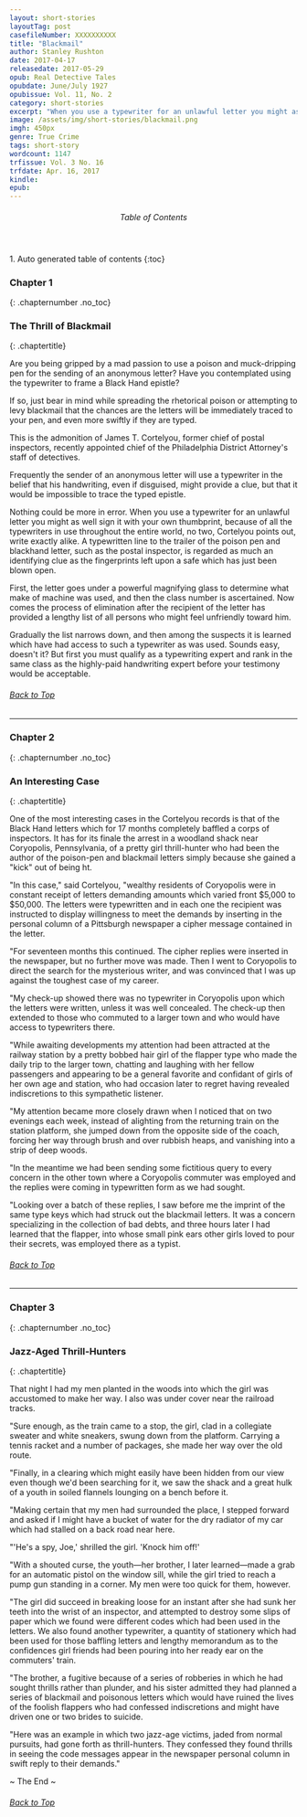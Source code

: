 ```yaml
---
layout: short-stories
layoutTag: post
casefileNumber: XXXXXXXXXX
title: "Blackmail"
author: Stanley Rushton
date: 2017-04-17
releasedate: 2017-05-29
opub: Real Detective Tales
opubdate: June/July 1927
opubissue: Vol. 11, No. 2
category: short-stories
excerpt: "When you use a typewriter for an unlawful letter you might as well sign it with your own thumbprint, because of all the typewriters in use throughout the entire world, no two, Cortelyou points out, write exactly alike."
image: /assets/img/short-stories/blackmail.png
imgh: 450px
genre: True Crime
tags: short-story
wordcount: 1147
trfissue: Vol. 3 No. 16
trfdate: Apr. 16, 2017
kindle: 
epub: 
---
```


<section id="toc" class="toc">
  <header>
    <h6>Table of Contents</h6>
  </header>
<div id="drawer" markdown="1">
1. Auto generated table of contents
{:toc}
</div>
</section> <!-- table-of-contents -->

### Chapter 1
{: .chapternumber .no_toc}

### The Thrill of Blackmail
{: .chaptertitle}

Are you being gripped by a mad passion to use a poison and muck-dripping pen for the sending of an anonymous letter? Have you contemplated using the typewriter to frame a Black Hand epistle?

If so, just bear in mind while spreading the rhetorical poison or attempting to levy blackmail that the chances are the letters will be immediately traced to your pen, and even more swiftly if they are typed.

This is the admonition of James T. Cortelyou, former chief of postal inspectors, recently appointed chief of the Philadelphia District Attorney&#39;s staff of detectives.

Frequently the sender of an anonymous letter will use a typewriter in the belief that his handwriting, even if disguised, might provide a clue, but that it would be impossible to trace the typed epistle.

Nothing could be more in error. When you use a typewriter for an unlawful letter you might as well sign it with your own thumbprint, because of all the typewriters in use throughout the entire world, no two, Cortelyou points out, write exactly alike. A typewritten line to the trailer of the poison pen and blackhand letter, such as the postal inspector, is regarded as much an identifying clue as the fingerprints left upon a safe which has just been blown open.

First, the letter goes under a powerful magnifying glass to determine what make of machine was used, and then the class number is ascertained. Now comes the process of elimination after the recipient of the letter has provided a lengthy list of all persons who might feel unfriendly toward him.

Gradually the list narrows down, and then among the suspects it is learned which have had access to such a typewriter as was used. Sounds easy, doesn&#39;t it? But first you must qualify as a typewriting expert and rank in the same class as the highly-paid handwriting expert before your testimony would be acceptable.

<h6 class="btt"><a href="#top">Back to Top</a></h6>

<hr>

### Chapter 2
{: .chapternumber .no_toc}

### An Interesting Case
{: .chaptertitle}

One of the most interesting cases in the Cortelyou records is that of the Black Hand letters which for 17 months completely baffled a corps of inspectors. It has for its finale the arrest in a woodland shack near Coryopolis, Pennsylvania, of a pretty girl thrill-hunter who had been the author of the poison-pen and blackmail letters simply because she gained a &quot;kick&quot; out of being ht.

&quot;In this case,&quot; said Cortelyou, &quot;wealthy residents of Coryopolis were in constant receipt of letters demanding amounts which varied front $5,000 to $50,000. The letters were typewritten and in each one the recipient was instructed to display willingness to meet the demands by inserting in the personal column of a Pittsburgh newspaper a cipher message contained in the letter.

&quot;For seventeen months this continued. The cipher replies were inserted in the newspaper, but no further move was made. Then I went to Coryopolis to direct the search for the mysterious writer, and was convinced that I was up against the toughest case of my career.

&quot;My check-up showed there was no typewriter in Coryopolis upon which the letters were written, unless it was well concealed. The check-up then extended to those who commuted to a larger town and who would have access to typewriters there.

&quot;While awaiting developments my attention had been attracted at the railway station by a pretty bobbed hair girl of the flapper type who made the daily trip to the larger town, chatting and laughing with her fellow passengers and appearing to be a general favorite and confidant of girls of her own age and station, who had occasion later to regret having revealed indiscretions to this sympathetic listener.

&quot;My attention became more closely drawn when I noticed that on two evenings each week, instead of alighting from the returning train on the station platform, she jumped down from the opposite side of the coach, forcing her way through brush and over rubbish heaps, and vanishing into a strip of deep woods.

&quot;In the meantime we had been sending some fictitious query to every concern in the other town where a Coryopolis commuter was employed and the replies were coming in typewritten form as we had sought.

&quot;Looking over a batch of these replies, I saw before me the imprint of the same type keys which had struck out the blackmail letters. It was a concern specializing in the collection of bad debts, and three hours later I had learned that the flapper, into whose small pink ears other girls loved to pour their secrets, was employed there as a typist.

<h6 class="btt"><a href="#top">Back to Top</a></h6>

<hr>

### Chapter 3
{: .chapternumber .no_toc}

### Jazz-Aged Thrill-Hunters
{: .chaptertitle}

That night I had my men planted in the woods into which the girl was accustomed to make her way. I also was under cover near the railroad tracks.

&quot;Sure enough, as the train came to a stop, the girl, clad in a collegiate sweater and white sneakers, swung down from the platform. Carrying a tennis racket and a number of packages, she made her way over the old route.

&quot;Finally, in a clearing which might easily have been hidden from our view even though we&#39;d been searching for it, we saw the shack and a great hulk of a youth in soiled flannels lounging on a bench before it.

&quot;Making certain that my men had surrounded the place, I stepped forward and asked if I might have a bucket of water for the dry radiator of my car which had stalled on a back road near here.

&quot;&#39;He&#39;s a spy, Joe,&#39; shrilled the girl. &#39;Knock him off!&#39;

&quot;With a shouted curse, the youth—her brother, I later learned—made a grab for an automatic pistol on the window sill, while the girl tried to reach a pump gun standing in a corner. My men were too quick for them, however.

&quot;The girl did succeed in breaking loose for an instant after she had sunk her teeth into the wrist of an inspector, and attempted to destroy some slips of paper which we found were different codes which had been used in the letters. We also found another typewriter, a quantity of stationery which had been used for those baffling letters and lengthy memorandum as to the confidences girl friends had been pouring into her ready ear on the commuters&#39; train.

&quot;The brother, a fugitive because of a series of robberies in which he had sought thrills rather than plunder, and his sister admitted they had planned a series of blackmail and poisonous letters which would have ruined the lives of the foolish flappers who had confessed indiscretions and might have driven one or two brides to suicide.

&quot;Here was an example in which two jazz-age victims, jaded from normal pursuits, had gone forth as thrill-hunters. They confessed they found thrills in seeing the code messages appear in the newspaper personal column in swift reply to their demands.&quot;

<p id="theend">~ The End ~
<h6 class="btt"><a href="#top">Back to Top</a></h6>